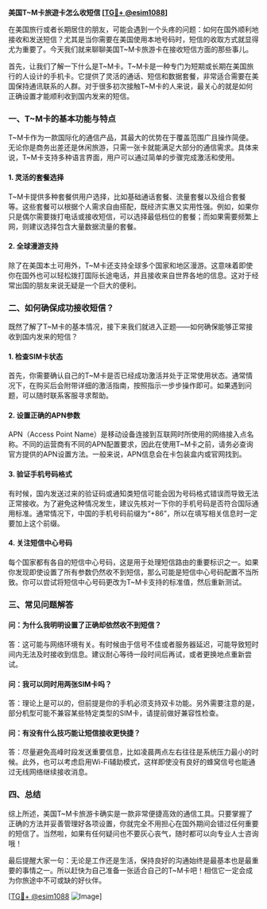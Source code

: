 **美国T~M卡旅遊卡怎么收短信 [[TG💪+ @esim1088](https://t.me/s/esim1088)]**

在美国旅行或者长期居住的朋友，可能会遇到一个头疼的问题：如何在国外顺利地接收和发送短信？尤其是当你需要在美国使用本地号码时，短信的收取方式就显得尤为重要了。今天我们就来聊聊美国T~M卡旅游卡在接收短信方面的那些事儿。

首先，让我们了解一下什么是T~M卡。T~M卡是一种专门为短期或长期在美国旅行的人设计的手机卡。它提供了灵活的通话、短信和数据套餐，非常适合需要在美国保持通讯联系的人群。对于很多初次接触T~M卡的人来说，最关心的就是如何正确设置才能顺利收到国内发来的短信。

### **一、T~M卡的基本功能与特点**

T~M卡作为一款国际化的通信产品，其最大的优势在于覆盖范围广且操作简便。无论你是商务出差还是休闲旅游，只需一张卡就能满足大部分的通信需求。具体来说，T~M卡支持多种语言界面，用户可以通过简单的步骤完成激活和使用。

#### **1. 灵活的套餐选择**
T~M卡提供多种套餐供用户选择，比如基础通话套餐、流量套餐以及组合套餐等。这些套餐可以根据个人需求自由搭配，既经济实惠又实用性强。例如，如果你只是偶尔需要拨打电话或接收短信，可以选择最低档位的套餐；而如果需要频繁上网，则建议选择包含大量数据流量的套餐。

#### **2. 全球漫游支持**
除了在美国本土可用外，T~M卡还支持全球多个国家和地区漫游。这意味着即使你在国外也可以轻松拨打国际长途电话，并且接收来自世界各地的信息。这对于经常出国的朋友来说无疑是一个巨大的便利。

### **二、如何确保成功接收短信？**

既然了解了T~M卡的基本情况，接下来我们就进入正题——如何确保能够正常接收到国内发来的短信？

#### **1. 检查SIM卡状态**
首先，你需要确认自己的T~M卡是否已经成功激活并处于正常使用状态。通常情况下，在购买后会附带详细的激活指南，按照指示一步步操作即可。如果遇到问题，可以随时联系客服寻求帮助。

#### **2. 设置正确的APN参数**
APN（Access Point Name）是移动设备连接到互联网时所使用的网络接入点名称。不同的运营商有不同的APN配置要求，因此在使用T~M卡之前，请务必查询官方提供的APN设置方法。一般来说，APN信息会在卡包装盒内或官网找到。

#### **3. 验证手机号码格式**
有时候，国内发送过来的验证码或通知类短信可能会因为号码格式错误而导致无法正常接收。为了避免这种情况发生，建议先核对一下你的手机号码是否符合国际通用标准。通常情况下，中国的手机号码前缀为“+86”，所以在填写相关信息时一定要加上这个前缀。

#### **4. 关注短信中心号码**
每个国家都有各自的短信中心号码，这是用于处理短信路由的重要标识之一。如果你发现即使设置了所有参数仍然收不到短信，那么可能是短信中心号码配置不当所致。你可以尝试将短信中心号码更改为T~M卡支持的标准值，然后重新测试。

### **三、常见问题解答**

#### **问：为什么我明明设置了正确却依然收不到短信？**
答：这可能与网络环境有关。有时候由于信号不佳或者服务器延迟，可能导致短时间内无法及时接收到信息。建议耐心等待一段时间后再试，或者更换地点重新尝试。

#### **问：我可以同时用两张SIM卡吗？**
答：理论上是可以的，但前提是你的手机必须支持双卡功能。另外需要注意的是，部分机型可能不兼容某些特定类型的SIM卡，请提前做好兼容性检查。

#### **问：有没有什么技巧能让短信接收更快捷？**
答：尽量避免高峰时段发送重要信息，比如凌晨两点左右往往是系统压力最小的时候。此外，也可以考虑启用Wi-Fi辅助模式，这样即使没有良好的蜂窝信号也能通过无线网络继续接收消息。

### **四、总结**

综上所述，美国T~M卡旅游卡确实是一款非常便捷高效的通信工具。只要掌握了正确的方法并妥善管理好各项设置，你就完全不用担心在国外期间会错过任何重要的短信了。当然啦，如果有任何疑问也不要灰心丧气，随时都可以向专业人士咨询哦！

最后提醒大家一句：无论是工作还是生活，保持良好的沟通始终是最基本也是最重要的事情之一。所以赶快为自己准备一张适合自己的T~M卡吧！相信它一定会成为你旅途中不可或缺的好伙伴。

[[TG💪+ @esim1088](https://t.me/s/esim1088) ![Image](https://i.postimg.cc/4NQfJmqS/Snipaste-2025-05-13-00-14-12.png)]